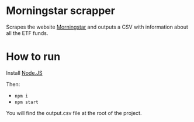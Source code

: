# Morningstar scrapper

Scrapes the website [Morningstar](https://www.morningstar.com/) and outputs a CSV with information about all the ETF funds.

# How to run

Install [Node.JS](https://docs.npmjs.com/downloading-and-installing-node-js-and-npm)

Then:
- `npm i`
- `npm start`

You will find the output.csv file at the root of the project.
